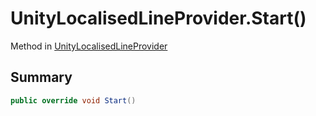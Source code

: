 # UnityLocalisedLineProvider.Start()

Method in [UnityLocalisedLineProvider](/api/csharp/yarn.unity.unitylocalization.unitylocalisedlineprovider.md)

## Summary



```csharp
public override void Start()
```

